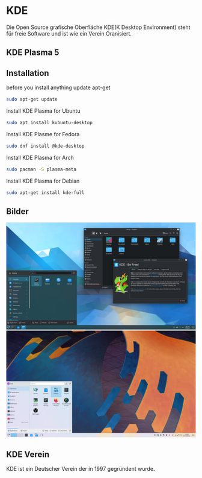 # KDE

Die Open Source grafische Oberfläche KDE(K Desktop Environment) steht für freie Software und ist wie ein Verein Oranisiert.

## KDE Plasma 5

## Installation

before you install anything update apt-get
```sh
sudo apt-get update
```

Install KDE Plasma for Ubuntu
```sh
sudo apt install kubuntu-desktop
```

Install KDE Plasme for Fedora
```sh
sudo dnf install @kde-desktop
```

Install KDE Plasma for Arch
```sh
sudo pacman -S plasma-meta
```

Install KDE Plasma for Debian
```sh
sudo apt-get install kde-full
```
## Bilder

![kde desktop](kde-image1.png)
![kde desktop](kde-image2.png)

## KDE Verein

KDE ist ein Deutscher Verein der in 1997 gegründent wurde.
